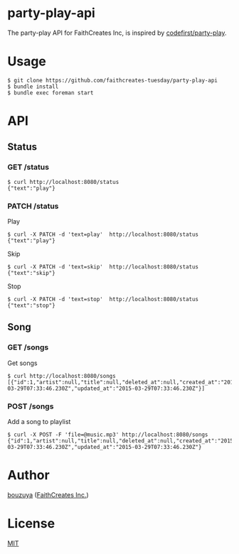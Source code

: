 # party-play-api

The party-play API for FaithCreates Inc, is inspired by [codefirst/party-play](https://github.com/codefirst/party-play).

# Usage

```
$ git clone https://github.com/faithcreates-tuesday/party-play-api
$ bundle install
$ bundle exec foreman start
```

# API

## Status

### GET /status

```
$ curl http://localhost:8080/status
{"text":"play"}
```

### PATCH /status

Play

```
$ curl -X PATCH -d 'text=play'  http://localhost:8080/status
{"text":"play"}
```

Skip

```
$ curl -X PATCH -d 'text=skip'  http://localhost:8080/status
{"text":"skip"}
```

Stop

```
$ curl -X PATCH -d 'text=stop'  http://localhost:8080/status
{"text":"stop"}
```

## Song

### GET /songs

Get songs

```
$ curl http://localhost:8080/songs
[{"id":1,"artist":null,"title":null,"deleted_at":null,"created_at":"2015-03-29T07:33:46.230Z","updated_at":"2015-03-29T07:33:46.230Z"}]
```

### POST /songs

Add a song to playlist

```
$ curl -X POST -F 'file=@music.mp3' http://localhost:8080/songs
{"id":1,"artist":null,"title":null,"deleted_at":null,"created_at":"2015-03-29T07:33:46.230Z","updated_at":"2015-03-29T07:33:46.230Z"}
```

# Author

[bouzuya](https://github.com/bouzuya/) ([FaithCreates Inc.](https://github.com/faithcreates/))

# License

[MIT](LICENSE)
